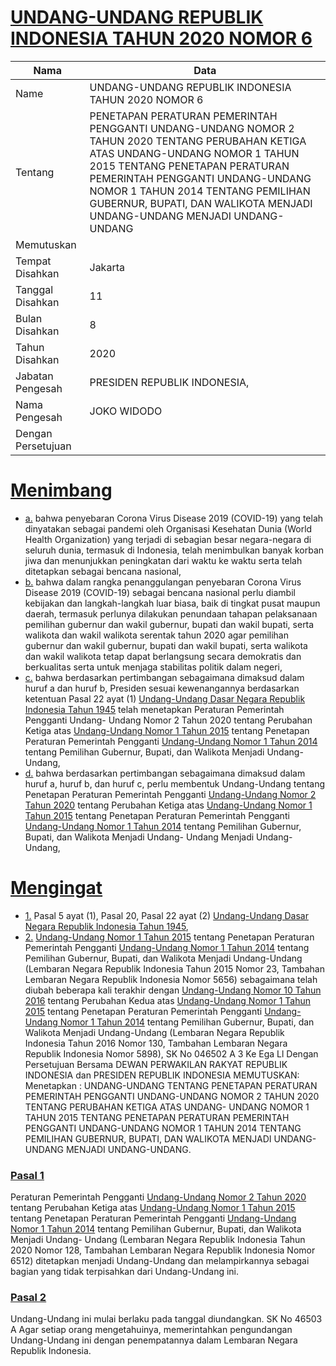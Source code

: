 # [UNDANG-UNDANG REPUBLIK INDONESIA TAHUN 2020 NOMOR 6](http://example.org/legal/peraturan/uu/2020/6)

| Nama | Data |
| ------ | ----- |
|Name|UNDANG-UNDANG REPUBLIK INDONESIA TAHUN 2020 NOMOR 6|
|Tentang| PENETAPAN PERATURAN PEMERINTAH PENGGANTI UNDANG-UNDANG NOMOR 2 TAHUN 2020 TENTANG PERUBAHAN KETIGA ATAS UNDANG-UNDANG NOMOR 1 TAHUN 2015 TENTANG PENETAPAN PERATURAN PEMERINTAH PENGGANTI UNDANG-UNDANG NOMOR 1 TAHUN 2014 TENTANG PEMILIHAN GUBERNUR, BUPATI, DAN WALIKOTA MENJADI UNDANG-UNDANG MENJADI UNDANG-UNDANG|
|Memutuskan||
|Tempat Disahkan|Jakarta|
|Tanggal Disahkan|11|
|Bulan Disahkan|8|
|Tahun Disahkan|2020|
|Jabatan Pengesah|PRESIDEN REPUBLIK INDONESIA,|
|Nama Pengesah|JOKO WIDODO|
|Dengan Persetujuan||
# [Menimbang](http://example.org/legal/peraturan/uu/2020/6/menimbang)

* [a.](http://example.org/legal/peraturan/uu/2020/6/menimbang/huruf/a) bahwa penyebaran Corona Virus Disease 2019 (COVID-19) yang telah dinyatakan sebagai pandemi oleh Organisasi Kesehatan Dunia (World Health Organization) yang terjadi di sebagian besar negara-negara di seluruh dunia, termasuk di Indonesia, telah menimbulkan banyak korban jiwa dan menunjukkan peningkatan dari waktu ke waktu serta telah ditetapkan sebagai bencana nasional,
* [b.](http://example.org/legal/peraturan/uu/2020/6/menimbang/huruf/b) bahwa dalam rangka penanggulangan penyebaran Corona Virus Disease 2019 (COVID-19) sebagai bencana nasional perlu diambil kebijakan dan langkah-langkah luar biasa, baik di tingkat pusat maupun daerah, termasuk perlunya dilakukan penundaan tahapan pelaksanaan pemilihan gubernur dan wakil gubernur, bupati dan wakil bupati, serta walikota dan wakil walikota serentak tahun 2020 agar pemilihan gubernur dan wakil gubernur, bupati dan wakil bupati, serta walikota dan wakil walikota tetap dapat berlangsung secara demokratis dan berkualitas serta untuk menjaga stabilitas politik dalam negeri,
* [c.](http://example.org/legal/peraturan/uu/2020/6/menimbang/huruf/c) bahwa berdasarkan pertimbangan sebagaimana dimaksud dalam huruf a dan huruf b, Presiden sesuai kewenangannya berdasarkan ketentuan Pasal 22 ayat (1) [Undang-Undang Dasar Negara Republik Indonesia Tahun 1945](http://example.org/legal/peraturan/uu) telah menetapkan Peraturan Pemerintah Pengganti Undang- Undang Nomor 2 Tahun 2020 tentang Perubahan Ketiga atas [Undang-Undang Nomor 1 Tahun 2015](http://example.org/legal/peraturan/uu/2015/1) tentang Penetapan Peraturan Pemerintah Pengganti [Undang-Undang Nomor 1 Tahun 2014](http://example.org/legal/peraturan/uu/2014/1) tentang Pemilihan Gubernur, Bupati, dan Walikota Menjadi Undang-Undang,
* [d.](http://example.org/legal/peraturan/uu/2020/6/menimbang/huruf/d) bahwa berdasarkan pertimbangan sebagaimana dimaksud dalam huruf a, huruf b, dan huruf c, perlu membentuk Undang-Undang tentang Penetapan Peraturan Pemerintah Pengganti [Undang-Undang Nomor 2 Tahun 2020](http://example.org/legal/peraturan/uu/2020/2) tentang Perubahan Ketiga atas [Undang-Undang Nomor 1 Tahun 2015](http://example.org/legal/peraturan/uu/2015/1) tentang Penetapan Peraturan Pemerintah Pengganti [Undang-Undang Nomor 1 Tahun 2014](http://example.org/legal/peraturan/uu/2014/1) tentang Pemilihan Gubernur, Bupati, dan Walikota Menjadi Undang- Undang Menjadi Undang-Undang,
# [Mengingat](http://example.org/legal/peraturan/uu/2020/6/mengingat)

* [1.](http://example.org/legal/peraturan/uu/2020/6/mengingat/huruf/0001) Pasal 5 ayat (1), Pasal 20, Pasal 22 ayat (2) [Undang-Undang Dasar Negara Republik Indonesia Tahun 1945](http://example.org/legal/peraturan/uu),
* [2.](http://example.org/legal/peraturan/uu/2020/6/mengingat/huruf/0002) [Undang-Undang Nomor 1 Tahun 2015](http://example.org/legal/peraturan/uu/2015/1) tentang Penetapan Peraturan Pemerintah Pengganti [Undang-Undang Nomor 1 Tahun 2014](http://example.org/legal/peraturan/uu/2014/1) tentang Pemilihan Gubernur, Bupati, dan Walikota Menjadi Undang-Undang (Lembaran Negara Republik Indonesia Tahun 2015 Nomor 23, Tambahan Lembaran Negara Republik Indonesia Nomor 5656) sebagaimana telah diubah beberapa kali terakhir dengan [Undang-Undang Nomor 10 Tahun 2016](http://example.org/legal/peraturan/uu/2016/10) tentang Perubahan Kedua atas [Undang-Undang Nomor 1 Tahun 2015](http://example.org/legal/peraturan/uu/2015/1) tentang Penetapan Peraturan Pemerintah Pengganti [Undang-Undang Nomor 1 Tahun 2014](http://example.org/legal/peraturan/uu/2014/1) tentang Pemilihan Gubernur, Bupati, dan Walikota Menjadi Undang-Undang (Lembaran Negara Republik Indonesia Tahun 2016 Nomor 130, Tambahan Lembaran Negara Republik Indonesia Nomor 5898), SK No 046502 A 3 Ke Ega Ll Dengan Persetujuan Bersama DEWAN PERWAKILAN RAKYAT REPUBLIK INDONESIA dan PRESIDEN REPUBLIK INDONESIA MEMUTUSKAN: Menetapkan : UNDANG-UNDANG TENTANG PENETAPAN PERATURAN PEMERINTAH PENGGANTI UNDANG-UNDANG NOMOR 2 TAHUN 2020 TENTANG PERUBAHAN KETIGA ATAS UNDANG- UNDANG NOMOR 1 TAHUN 2015 TENTANG PENETAPAN PERATURAN PEMERINTAH PENGGANTI UNDANG-UNDANG NOMOR 1 TAHUN 2014 TENTANG PEMILIHAN GUBERNUR, BUPATI, DAN WALIKOTA MENJADI UNDANG-UNDANG MENJADI UNDANG-UNDANG.

### [Pasal 1](http://example.org/legal/peraturan/uu/2020/6/pasal/0001)
Peraturan Pemerintah Pengganti [Undang-Undang Nomor 2 Tahun 2020](http://example.org/legal/peraturan/uu/2020/2) tentang Perubahan Ketiga atas [Undang-Undang Nomor 1 Tahun 2015](http://example.org/legal/peraturan/uu/2015/1) tentang Penetapan Peraturan Pemerintah Pengganti [Undang-Undang Nomor 1 Tahun 2014](http://example.org/legal/peraturan/uu/2014/1) tentang Pemilihan Gubernur, Bupati, dan Walikota Menjadi Undang- Undang (Lembaran Negara Republik Indonesia Tahun 2020 Nomor 128, Tambahan Lembaran Negara Republik Indonesia Nomor 6512) ditetapkan menjadi Undang-Undang dan melampirkannya sebagai bagian yang tidak terpisahkan dari Undang-Undang ini.


### [Pasal 2](http://example.org/legal/peraturan/uu/2020/6/pasal/0002)
Undang-Undang ini mulai berlaku pada tanggal diundangkan. SK No 46503 A Agar setiap orang mengetahuinya, memerintahkan pengundangan Undang-Undang ini dengan penempatannya dalam Lembaran Negara Republik Indonesia.
